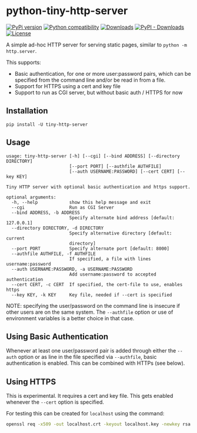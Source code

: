 # python-tiny-http-server

[![PyPi version](https://img.shields.io/pypi/v/tiny-http-server.svg)](https://pypi.python.org/pypi/tiny-http-server/)
[![Python compatibility](https://img.shields.io/pypi/pyversions/tiny-http-server.svg)](https://pypi.python.org/pypi/tiny-http-server/)
[![Downloads](https://static.pepy.tech/personalized-badge/tiny-http-server?period=week&units=none&left_color=blue&right_color=yellow&left_text=Downloads/week)](https://pepy.tech/project/tiny-http-server)
[![PyPI - Downloads](https://img.shields.io/pypi/dm/tiny-http-server)](https://pypistats.org/packages/tiny-http-server)
[![License](https://img.shields.io/github/license/GateNLP/python-tiny-http-server.svg)](LICENSE)



A simple ad-hoc HTTP server for serving static pages,
similar to `python -m http.server`.

This supports:
* Basic authentication, for one or more user:password pairs, which can be specified from the command line and/or be read in from a file.
* Support for HTTPS using a cert and key file
* Support to run as CGI server, but without basic auth / HTTPS for now

## Installation

`pip install -U tiny-http-server` 

## Usage

```
usage: tiny-http-server [-h] [--cgi] [--bind ADDRESS] [--directory DIRECTORY]
                        [--port PORT] [--authfile AUTHFILE]
                        [--auth USERNAME:PASSWORD] [--cert CERT] [--key KEY]

Tiny HTTP server with optional basic authentication and https support.

optional arguments:
  -h, --help            show this help message and exit
  --cgi                 Run as CGI Server
  --bind ADDRESS, -b ADDRESS
                        Specify alternate bind address [default: 127.0.0.1]
  --directory DIRECTORY, -d DIRECTORY
                        Specify alternative directory [default: current
                        directory]
  --port PORT           Specify alternate port [default: 8000]
  --authfile AUTHFILE, -f AUTHFILE
                        If specified, a file with lines username:password
  --auth USERNAME:PASSWORD, -a USERNAME:PASSWORD
                        Add username:password to accepted authentication
  --cert CERT, -c CERT  If specified, the cert-file to use, enables https
  --key KEY, -k KEY     Key file, needed if --cert is specified
```

NOTE: specifying the user/password on the command line is insecure if other users are on the same system. The `--authfile` option or use of environment variables is a better choice in that case. 


## Using Basic Authentication

Whenever at least one user/password pair is added through 
either the `--auth` option or as line in the file specified
via `--authfile`, basic authentication is enabled. 
This can be combined with HTTPs (see below).

## Using HTTPS

This is experimental. It requires a cert and key file. 
This gets enabled whenever the `--cert` option is specified.

For testing this can be created for `localhost` using the command:
```bash
openssl req -x509 -out localhost.crt -keyout localhost.key -newkey rsa:2048 -nodes -sha256 -subj '/CN=localhost' -extensions EXT -config <( printf "[dn]\nCN=localhost\n[req]\ndistinguished_name = dn\n[EXT]\nsubjectAltName=DNS:localhost\nkeyUsage=digitalSignature\nextendedKeyUsage=serverAuth")
```

